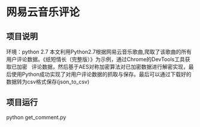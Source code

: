 # 网易云音乐评论

## 项目说明
  环境：python  2.7
  本文利用Python2.7根据网易云音乐歌曲,爬取了该歌曲的所有用户评论数据。《纸短情长（完整版）》为示例，通过Chrome的DevTools工具获取已加密   评论数据，然后基于AES对称加密算法对已加密数据进行解密实现，最后使用Python成功实现了对用户评论数据的抓取与保存。最后可以通过下载好的数据转为csv格式保存(json_to_csv)
  
## 项目运行
  python get_comment.py

